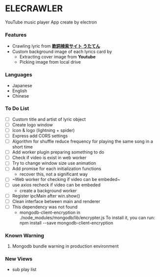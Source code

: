 # ELECRAWLER

YouTube music player App create by electron

### Features
* Crawling lyric from **[歌詞検索サイト うたてん](https://utaten.com/)**
* Custom background image of each lyrics card by
    * Extracting cover image from **Youtube**
    * Picking image from local drive 

### Languages
- Japanese
- English
- Chinese

### To Do List

* [ ] Custom title and artist of lyric object
* [ ] Create logo window
* [ ] Icon & logo (lightning + spider) 
* [ ] Express add CORS settings 
* [ ] Algorithm for shuffle reduce frequency for playing the same song in a short time
* [ ] Add worker plugin preparing something to do
* [ ] Check if video is exist in web worker 
* [ ] Try to change window size use animation
* [ ] Add promise for each initialization functions
    * recover this, not a significant way
* [ ] ~Web worker for checking if video can be embeded~
* [ ] use axios recheck if video can be embeded
    * create a background worker
* [ ] Register ipcMain after win.show()
* [ ] Clean interface between main and renderer
* [ ] This dependency was not found
    * mongodb-client-encryption in ./node_modules/mongodb/lib/encrypter.js
    To install it, you can run: npm install --save mongodb-client-encryption

### Known Warning

1. Mongodb bundle warning in production environment

### New Views

* sub play list